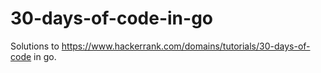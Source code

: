 # 30-days-of-code-in-go
Solutions to https://www.hackerrank.com/domains/tutorials/30-days-of-code in go.
